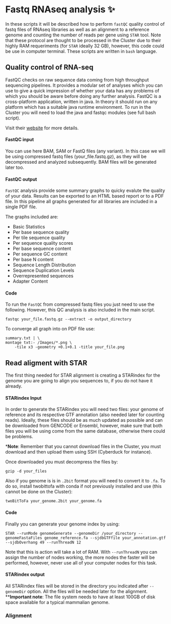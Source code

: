 # Fastq RNAseq analysis :sparkles:

In these scripts it will be described how to perform `fastQC` quality control of fastq files of RNAseq libraries as well as an alignment to a reference genome and counting the number of reads per gene using `STAR` tool. Note that these protocol are thought to be processed in the Cluster due to their highly RAM requeriments (for `STAR` ideally 32 GB), however, this code could be use in computer terminal. These scripts are written in `bash` language.

## Quality control of RNA-seq
FastQC checks on raw sequence data coming from high throughput sequencing pipelines. It provides a modular set of analyses which you can use to give a quick impression of whether your data has any problems of which you should be aware before doing any further analysis. FastQC is a cross-platform application, written in java. In theory it should run on any platform which has a suitable java runtime environment. To run in the Cluster you will need to load the java and fastqc modules (see full bash script).

Visit their [website](https://www.bioinformatics.babraham.ac.uk/projects/fastqc/) for more details.

#### FastQC input
You can use here BAM, SAM or FastQ files (any variant). In this case we will be using compressed fastq files (your_file.fastq.gz), as they will be decompressed and analyzed subsequently. BAM files will be generated later too.

#### FastQC output
`FastQC` analysis provide some summary graphs to quicky evalute the quality of your data. Results can be exported to an HTML based report or to a PDF file. In this pipeline all graphs generated for all libraries are included in a single PDF file.

The graphs included are:
* Basic Statistics
* Per base sequence quality
* Per tile sequence quality
* Per sequence quality scores
* Per base sequence content
* Per sequence GC content
* Per base N content
* Sequence Length Distribution
* Sequence Duplication Levels
* Overrepresented sequences
* Adapter Content

#### Code
To run the `FastQC` from compressed fastq files you just need to use the following. However, this QC analysis is also included in the main script.

````
fastqc your_file.fastq.gz --extract -o output_directory
````
To converge all graph into on PDF file use:

````
summary.txt | \
montage txt:- /Images/*.png \
	-tile x3 -geometry +0.1+0.1 -title your_file.png
````

## Read aligment with STAR

The first thing needed for STAR alignment is creating a STARindex for the genome you are going to align you sequences to, if you do not have it already. 

#### STARindex Input
In order to generate the STARindex you will need two files: your genome of reference and its respective GTF annotation (also needed later for counting reads). Ideally, these files should be as much updated as possible and can be downloaded from GENCODE or Ensembl, however, make sure that both files you will be using come from the same database, otherwise there could be problems.

***Note**: Remember that you cannot download files in the Cluster, you must download and then upload them using SSH (Cyberduck for instance). 

Once downloaded you must decompress the files by:
````
gzip -d your_files
````
Also if you genome is is in `.2bit` format you will need to convert it to `.fa`. To do so, install twobittofa with conda if not previously installed and use (this cannot be done on the Cluster):
````
twoBitToFa your_genome.2bit your_genome.fa
````

#### Code
Finally you can generate your genome index by using:

````
STAR --runMode genomeGenerate --genomeDir /your_directory --genomeFastaFiles genome_reference.fa --sjdbGTFfile your_annotation.gtf --sjdbOverhang 49 --runThreadN 12
````
Note that this is action will take a lot of RAM. With `--runThreadN` you can assign the number of nodes working, the more nodes the faster will be performed, however, never use all of your computer nodes for this task.

#### STARindex output

All STARindex files will be stored in the directory you indicated after `--genomeDir` option. All the files will be needed later for the alignment. 
****Important note**: The file system needs to have at least 100GB of disk space available for a typical mammalian genome.


### Alignment
